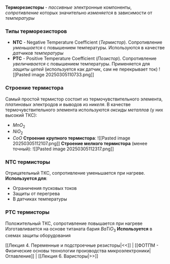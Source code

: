 **Терморезисторы** - *пассивные* электронные компоненты, *сопротивление* которых значительно *изменяется* в зависимости от *температуры*
### Типы терморезисторов
- **NTC** - Negative Temperature Coefficient (*Термистор*). Сопротивление *уменьшается* с повышением температуры. Используются в качестве *датчиков температуры*
- **PTC** - Positive Temperature Coefficient (*Позистор*). Сопротивление *увеличивается* с повышением температуры. Применяется для *защиты цепей* (используется как датчик, сам не перекрывает ток)
![[Pasted image 20250305110733.png]]
### Строение термистора
Самый простой термистор состоит из термочувствительного элемента, *платиновых* электродов и выводов из *никеля*. В качестве термочувствительного элемента используются *оксиды металлов* (у них высокий ТКС):
- $MnO_2$
- $NiO_2$
- $CoO$
**Строение крупного термистора**:
![[Pasted image 20250305112107.png]]
**Строение мелкого термистора** (менее точный):
![[Pasted image 20250305112317.png]]
### NTC термисторы
Отрицательный ТКС, сопротивление уменьшается при нагреве.
**Используется для**:
- Ограничения пусковых токов
- Защиты от перегрева
- В датчиках температуры
### PTC термисторы
Положительный ТКС, сопротивление повышается при нагреве
Изготавливается на основе титаната бария $BaTiO_3$
**Используется** в схемах защиты оборудования

[[Лекция 4. Переменные и подстроечные резисторы|<<]] | [[ФОТПМ - Физические основы технологии производства микроэлектроники|Оглавление]] | [[Лекция 6. Варисторы|>>]]